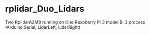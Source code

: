 # rplidar_Duo_Lidars
Two RplidarA2M8 running on One Raspberry Pi 3 model B, 3 process (Arduino Serial, LidarLeft, LidarRight)
